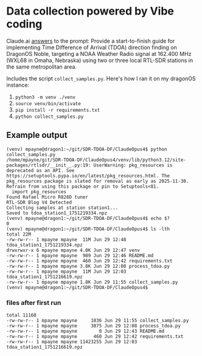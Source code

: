# Data collection powered by Vibe coding 

Claude.ai [answers](https://claude.ai/chat/95272d44-fe82-42d9-b211-f742d8231157) to the prompt: 
  Provide a start-to-finish guide for implementing Time Difference of Arrival (TDOA) direction finding on DragonOS Noble, targeting a NOAA Weather Radio signal at 162.400 MHz (WXL68 in Omaha, Nebraska) using two or three local RTL-SDR stations in the same metropolitan area.

Includes the script `collect_samples.py`.  Here's how I ran it on my dragonOS instance:

1. `python3 -m venv ./venv`
2. `source venv/bin/activate`
3. `pip install -r requirements.txt`
4. `python collect_samples.py`

## Example output

```
(venv) mpayne@dragon1:~/git/SDR-TDOA-DF/ClaudeOpus4$ python collect_samples.py 
/home/mpayne/git/SDR-TDOA-DF/ClaudeOpus4/venv/lib/python3.12/site-packages/rtlsdr/__init__.py:19: UserWarning: pkg_resources is deprecated as an API. See https://setuptools.pypa.io/en/latest/pkg_resources.html. The pkg_resources package is slated for removal as early as 2025-11-30. Refrain from using this package or pin to Setuptools<81.
  import pkg_resources
Found Rafael Micro R828D tuner
RTL-SDR Blog V4 Detected
Collecting samples at station station1...
Saved to tdoa_station1_1751219334.npz
(venv) mpayne@dragon1:~/git/SDR-TDOA-DF/ClaudeOpus4$ echo $?
0
(venv) mpayne@dragon1:~/git/SDR-TDOA-DF/ClaudeOpus4$ ls -lth
total 22M
-rw-rw-r-- 1 mpayne mpayne  11M Jun 29 12:48 tdoa_station1_1751219334.npz
drwxrwxr-x 6 mpayne mpayne 4.0K Jun 29 12:47 venv
-rw-rw-r-- 1 mpayne mpayne  989 Jun 29 12:46 README.md
-rw-rw-r-- 1 mpayne mpayne  460 Jun 29 12:42 requirements.txt
-rw-rw-r-- 1 mpayne mpayne 3.8K Jun 29 12:08 process_tdoa.py
-rw-rw-r-- 1 mpayne mpayne  11M Jun 29 12:03 tdoa_station1_1751216619.npz
-rw-rw-r-- 1 mpayne mpayne 1.8K Jun 29 11:55 collect_samples.py
(venv) mpayne@dragon1:~/git/SDR-TDOA-DF/ClaudeOpus4$ 
```


### files after first run
```
total 11168
-rw-rw-r-- 1 mpayne mpayne     1836 Jun 29 11:55 collect_samples.py
-rw-rw-r-- 1 mpayne mpayne     3875 Jun 29 12:08 process_tdoa.py
-rw-rw-r-- 1 mpayne mpayne        0 Jun 29 12:43 README.md
-rw-rw-r-- 1 mpayne mpayne      460 Jun 29 12:42 requirements.txt
-rw-rw-r-- 1 mpayne mpayne 11423255 Jun 29 12:03 tdoa_station1_1751216619.npz
```
